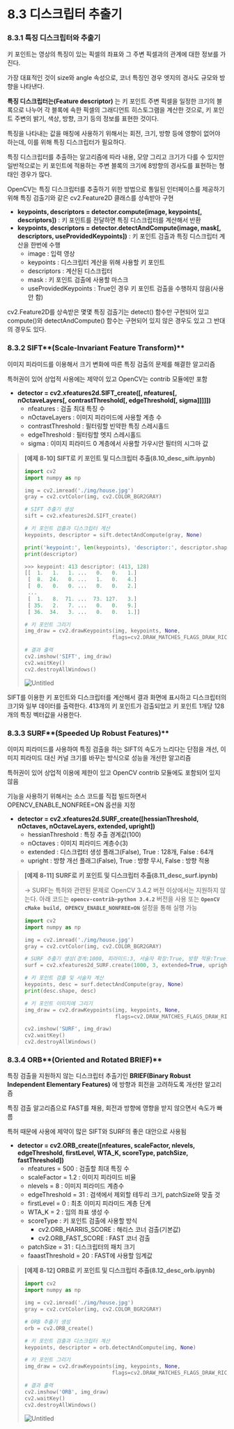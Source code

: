 # 8.3 디스크립터 추출기

### 8.3.1 특징 디스크립터와 추출기

키 포인트는 영상의 특징이 있는 픽셀의 좌표와 그 주변 픽셀과의 관계에 대한 정보를 가진다.

가장 대표적인 것이 size와 angle 속성으로, 코너 특징인 경우 엣지의 경사도 규모와 방향을 나타낸다.

**특징 디스크립터는(Feature descriptor)** 는 키 포인트 주변 픽셀을 일정한 크기의 블록으로 나누어 각 블록에 속한 픽셀의 그래디언트 히스토그램을 계산한 것으로, 키 포인트 주변의 밝기, 색상, 방향, 크기 등의 정보를 표현한 것이다. 

특징을 나타내는 값을 매칭에 사용하기 위해서는 회전, 크기, 방향 등에 영향이 없어야 하는데, 이를 위해 특징 디스크립터가 필요하다.

특징 디스크립터를 추출하는 알고리즘에 따라 내용, 모양 그리고 크기가 다를 수 있지만 일반적으로는 키 포인트에 적용하는 주변 블록의 크기에 8방향의 경사도를 표현하는 형태인 경우가 많다.

OpenCV는 특징 디스크립터를 추출하기 위한 방법으로 통일된 인터페이스를 제공하기 위해 특징 검출기와 같은 cv2.Feature2D 클래스를 상속받아 구현

- **keypoints, descriptors = detector.compute(image, keypoints[, descriptors])** : 키 포인트를 전달하면 특징 디스크립터를 계산해서 반환
- **keypoints, descriptors = detector.detectAndCompute(image, mask[, descriptors, useProvidedKeypoints])** : 키 포인트 검출과 특징 디스크립터 계산을 한번에 수행
    - image : 입력 영상
    - keypoints : 디스크립터 계산을 위해 사용할 키 포인트
    - descriptors : 계산된 디스크립터
    - mask : 키 포인트 검출에 사용할 마스크
    - useProvidedKeypoints : True인 경우 키 포인트 검출을 수행하지 않음(사용 안 함)

cv2.Feature2D를 상속받은 몇몇 특징 검출기는 detect() 함수만 구현되어 있고 compute()와 detectAndCompute() 함수는 구현되어 있지 않은 경우도 있고 그 반대의 경우도 있다.

### 8.3.2 SIFT**(Scale-Invariant Feature Transform)**

이미지 피라미드를 이용해서 크기 변화에 따른 특징 검출의 문제를 해결한 알고리즘

특허권이 있어 상업적 사용에는 제약이 있고 OpenCV는 contrib 모듈에만 포함

- **detector = cv2.xfeatures2d.SIFT_create([, nfeatures[, nOctaveLayers[, contrastThreshold[, edgeThreshold[, sigma]]]]])**
    - nfeatures : 검출 최대 특징 수
    - nOctaveLayers : 이미지 피라미드에 사용할 계층 수
    - contrastThreshold : 필터링할 빈약한 특징 스레시홀드
    - edgeThreshold : 필터링할 엣지 스레시홀드
    - sigma : 이미지 피라미드 0 계층에서 사용할 가우시안 필터의 시그마 값

> **[예제 8-10] SIFT로 키 포인트 및 디스크립터 추출(8.10_desc_sift.ipynb)**
> 
> 
> ```python
> import cv2
> import numpy as np
> 
> img = cv2.imread('./img/house.jpg')
> gray = cv2.cvtColor(img, cv2.COLOR_BGR2GRAY)
> 
> # SIFT 추출기 생성
> sift = cv2.xfeatures2d.SIFT_create()
> 
> # 키 포인트 검출과 디스크립터 계산
> keypoints, descriptor = sift.detectAndCompute(gray, None)
> 
> print('keypoint:', len(keypoints), 'descriptor:', descriptor.shape)
> print(descriptor)
> 
> >>> keypoint: 413 descriptor: (413, 128)
> [[  1.   1.   1. ...   0.   0.   1.]
>  [  8.  24.   0. ...   1.   0.   4.]
>  [  0.   0.   0. ...   0.   0.   2.]
>  ...
>  [  1.   8.  71. ...  73. 127.   3.]
>  [ 35.   2.   7. ...   0.   0.   9.]
>  [ 36.  34.   3. ...   0.   0.   1.]]
> 
> # 키 포인트 그리기
> img_draw = cv2.drawKeypoints(img, keypoints, None, 
>                             flags=cv2.DRAW_MATCHES_FLAGS_DRAW_RICH_KEYPOINTS)
> 
> # 결과 출력
> cv2.imshow('SIFT', img_draw)
> cv2.waitKey()
> cv2.destroyAllWindows()
> ```
> 
> ![Untitled](8%203%20%E1%84%83%E1%85%B5%E1%84%89%E1%85%B3%E1%84%8F%E1%85%B3%E1%84%85%E1%85%B5%E1%86%B8%E1%84%90%E1%85%A5%20%E1%84%8E%E1%85%AE%E1%84%8E%E1%85%AE%E1%86%AF%E1%84%80%E1%85%B5%2045136a3343cb474db242dc22e2a8f113/Untitled.png)
> 

SIFT를 이용한 키 포인트와 디스크립터를 계산해서 결과 화면에 표시하고 디스크립터의 크기와 일부 데이터를 출력한다. 413개의 키 포인트가 검출되었고 키 포인트 1개당 128개의 특징 벡터값을 사용한다.

### 8.3.3 SURF**(Speeded Up Robust Features)**

이미지 피라미드를 사용하여 특징 검출을 하는 SIFT의 속도가 느리다는 단점을 개선, 이미지 피라미드 대신 커널 크기를 바꾸는 방식으로 성능을 개선한 알고리즘

특허권이 있어 상업적 이용에 제한이 있고 OpenCV contrib 모듈에도 포함되어 있지 않음

기능을 사용하기 위해서는 소스 코드를 직접 빌드하면서 OPENCV_ENABLE_NONFREE=ON 옵션을 지정

- **detector = cv2.xfeatures2d.SURF_create([hessianThreshold, nOctaves, nOctaveLayers, extended, upright])**
    - hessianThreshold : 특징 추출 경계값(100)
    - nOctaves : 이미지 피라미드 계층수(3)
    - extended : 디스크럽터 생성 플래그(False), True : 128개, False : 64개
    - upright : 방향 개선 플래그(False), True : 방향 무시, False : 방향 적용

> **[예제 8-11] SURF로 키 포인트 및 디스크립터 추출(8.11_desc_surf.ipynb)**
> 
> 
> → SURF는 특허와 관련된 문제로 OpenCV 3.4.2 버전 이상에서는 지원하지 않는다. 
> 아래 코드는 **`opencv-contrib-python 3.4.2`** 버전을 사용 또는 **`OpenCV cMake build, OPENCV_ENABLE_NONFREE=ON`** 설정을 통해 실행 가능
> 
> ```python
> import cv2
> import numpy as np
> 
> img = cv2.imread('./img/house.jpg')
> gray = cv2.cvtColor(img, cv2.COLOR_BGR2GRAY)
> 
> # SURF 추출기 생성(경계:1000, 피라미드:3, 서술자 확장:True, 방향 적용:True)
> surf = cv2.xfeatures2d_SURF.create(1000, 3, extended=True, upright=True)
> 
> # 키 포인트 검출 및 서술자 계산
> keypoints, desc = surf.detectAndCompute(gray, None)
> print(desc.shape, desc)
> 
> # 키 포인트 이미지에 그리기
> img_draw = cv2.drawKeypoints(img, keypoints, None,
>                              flags=cv2.DRAW_MATCHES_FLAGS_DRAW_RICH_KEYPOINTS)
> 
> cv2.imshow('SURF', img_draw)
> cv2.waitKey()
> cv2.destroyAllWindows()
> ```
> 

### 8.3.4 ORB**(Oriented and Rotated BRIEF)**

특징 검출을 지원하지 않는 디스크립터 추출기인 **BRIEF(Binary Robust Independent Elementary Features)** 에 방향과 회전을 고려하도록 개선한 알고리즘

특징 검출 알고리즘으로 FAST를 채용, 회전과 방향에 영향을 받지 않으면서 속도가 빠름

특허 때문에 사용에 제약이 많은 SIFT와 SURF의 좋은 대안으로 사용됨

- **detector = cv2.ORB_create([nfeatures, scaleFactor, nlevels, edgeThreshold, firstLevel, WTA_K, scoreType, patchSize, fastThreshold])**
    - nfeatures = 500 : 검출할 최대 특징 수
    - scaleFactor = 1.2 : 이미지 피라미드 비율
    - nlevels = 8 : 이미지 피라미드 계층수
    - edgeThreshold = 31 : 검색에서 제외할 테두리 크기, patchSize와 맞출 것
    - firstLevel = 0 : 최초 이미지 피라미드 계층 단계
    - WTA_K = 2 : 임의 좌표 생성 수
    - scoreType : 키 포인트 검출에 사용할 방식
        - cv2.ORB_HARRIS_SCORE : 해리스 코너 검출(기본값)
        - cv2.ORB_FAST_SCORE : FAST 코너 검출
    - patchSize = 31 : 디스크립터의 패치 크기
    - faaastThreshold = 20 : FAST에 사용할 임계값

> **[예제 8-12] ORB로 키 포인트 및 디스크립터 추출(8.12_desc_orb.ipynb)**
> 
> 
> ```python
> import cv2
> import numpy as np
> 
> img = cv2.imread('./img/house.jpg')
> gray = cv2.cvtColor(img, cv2.COLOR_BGR2GRAY)
> 
> # ORB 추출기 생성
> orb = cv2.ORB_create()
> 
> # 키 포인트 검출과 디스크립터 계산
> keypoints, descriptor = orb.detectAndCompute(img, None)
> 
> # 키 포인트 그리기
> img_draw = cv2.drawKeypoints(img, keypoints, None,
>                             flags=cv2.DRAW_MATCHES_FLAGS_DRAW_RICH_KEYPOINTS)
> 
> # 결과 출력
> cv2.imshow('ORB', img_draw)
> cv2.waitKey()
> cv2.destroyAllWindows()
> ```
> 
> ![Untitled](8%203%20%E1%84%83%E1%85%B5%E1%84%89%E1%85%B3%E1%84%8F%E1%85%B3%E1%84%85%E1%85%B5%E1%86%B8%E1%84%90%E1%85%A5%20%E1%84%8E%E1%85%AE%E1%84%8E%E1%85%AE%E1%86%AF%E1%84%80%E1%85%B5%2045136a3343cb474db242dc22e2a8f113/Untitled%201.png)
>